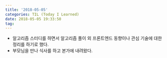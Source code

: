 ```yaml
---
title: '2018-05-05'
categories: TIL (Today I Learned)
date: 2018-05-05 19:33:50
tag:
---
```

- 알고리즘 스터디를 하면서 알고리즘 풀이 외 프론트엔드 동향이나 관심 기술에 대한 정리를 하기로 했다.
- 부모님을 만나 식사를 하고 본가에 내려왔다.